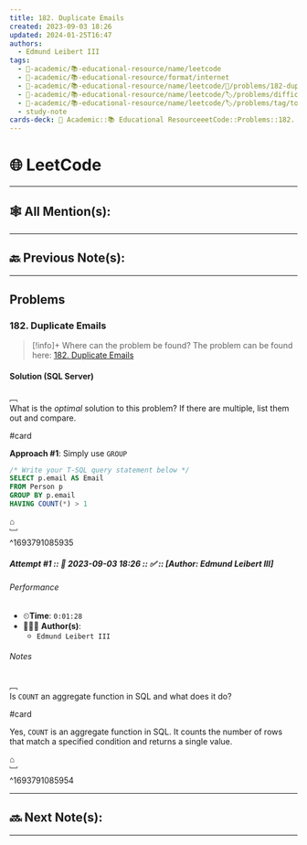```yaml
---
title: 182. Duplicate Emails
created: 2023-09-03 18:26
updated: 2024-01-25T16:47
authors:
  - Edmund Leibert III
tags:
  - 🔴-academic/📚-educational-resource/name/leetcode
  - 🔴-academic/📚-educational-resource/format/internet
  - 🔴-academic/📚-educational-resource/name/leetcode/🔖/problems/182-duplicate-emails
  - 🔴-academic/📚-educational-resource/name/leetcode/🏷️/problems/difficulty/easy
  - 🔴-academic/📚-educational-resource/name/leetcode/🏷️/problems/tag/topic/database
  - study-note
cards-deck: 🔴 Academic::📚 Educational ResourceeetCode::Problems::182. Duplicate Emails
---
```


#  🌐 LeetCode

---

## 🕸️ All Mention(s): 

---

## 🔙 Previous Note(s):

---

##  Problems

### 182. Duplicate Emails

> [!info]+ Where can the problem be found?
> The problem can be found here: [182. Duplicate Emails](https://leetcode.com/problems/duplicate-emails/description/)

#### Solution (SQL Server)

﹇<br>
What is the _optimal_ solution to this problem? If there are multiple, list them out and compare.

#card 

**Approach #1**: Simply use `GROUP`

```sql
/* Write your T-SQL query statement below */
SELECT p.email AS Email
FROM Person p
GROUP BY p.email
HAVING COUNT(*) > 1
```

⌂
<br>﹈<br>^1693791085935

##### Attempt #1 :: 📆 2023-09-03 18:26 :: ✅ :: \[Author: Edmund Leibert III\]

###### Performance

- ⏲**Time**: `0:01:28`
- 🧔🏽‍♂️ **Author(s)**: 
	- `Edmund Leibert III`

###### Notes

﹇<br>
Is `COUNT` an aggregate function in SQL and what does it do? 

#card 

Yes, `COUNT` is an aggregate function in SQL. It counts the number of rows that match a specified condition and returns a single value.

⌂
<br>﹈<br>^1693791085954


---

## 🔜 Next Note(s):

---



